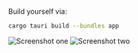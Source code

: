 Build yourself via:
```bash
cargo tauri build --bundles app
```

![Screenshot one](https://i.imgur.com/j0gXo0w.jpeg)
![Screenshot two](https://i.imgur.com/TMv0Gj0.png)
